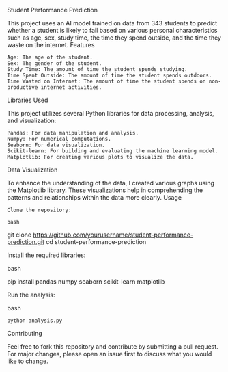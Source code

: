 Student Performance Prediction

This project uses an AI model trained on data from 343 students to predict whether a student is likely to fail based on various personal characteristics such as age, sex, study time, the time they spend outside, and the time they waste on the internet.
Features

    Age: The age of the student.
    Sex: The gender of the student.
    Study Time: The amount of time the student spends studying.
    Time Spent Outside: The amount of time the student spends outdoors.
    Time Wasted on Internet: The amount of time the student spends on non-productive internet activities.
    

Libraries Used

This project utilizes several Python libraries for data processing, analysis, and visualization:

    Pandas: For data manipulation and analysis.
    Numpy: For numerical computations.
    Seaborn: For data visualization.
    Scikit-learn: For building and evaluating the machine learning model.
    Matplotlib: For creating various plots to visualize the data.

Data Visualization

To enhance the understanding of the data, I created various graphs using the Matplotlib library. These visualizations help in comprehending the patterns and relationships within the data more clearly.
Usage

    Clone the repository:

    bash

git clone https://github.com/yourusername/student-performance-prediction.git
cd student-performance-prediction

Install the required libraries:

bash

pip install pandas numpy seaborn scikit-learn matplotlib

Run the analysis:

bash

    python analysis.py

Contributing

Feel free to fork this repository and contribute by submitting a pull request. For major changes, please open an issue first to discuss what you would like to change.
